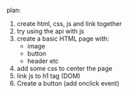 plan:

1. create  html, css, js  and link together
2. try using the api with js
3. create a basic HTML page with:
    - image
    - button
    - header etc
4. add some css to center the page
5. link js to h1 tag (DOM)
6. Create a button (add onclick event)

